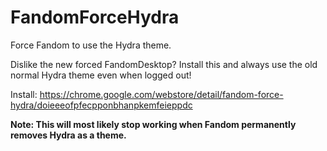 # FandomForceHydra

Force Fandom to use the Hydra theme.

Dislike the new forced FandomDesktop? Install this and always use the old normal Hydra theme even when logged out!

Install: https://chrome.google.com/webstore/detail/fandom-force-hydra/doieeeofpfecpponbhanpkemfeieppdc

**Note: This will most likely stop working when Fandom permanently removes Hydra as a theme.**
